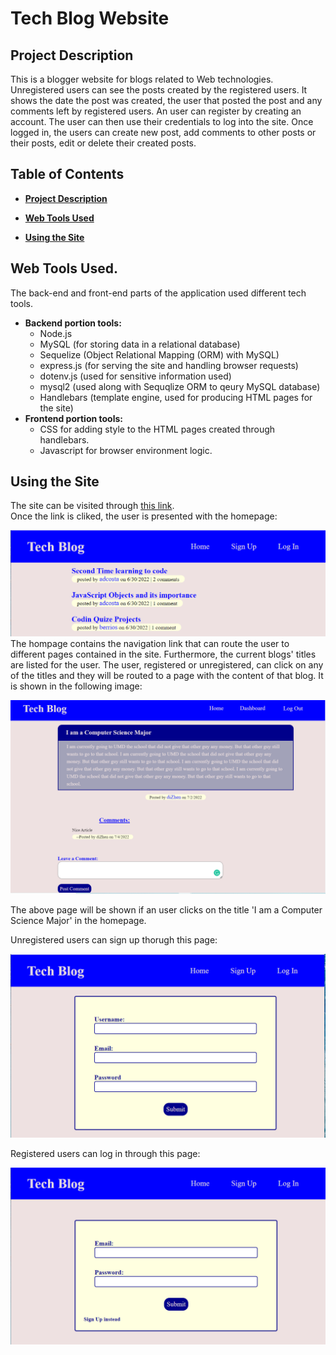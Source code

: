# Tech Blog Website

## Project Description 
This is a blogger website for blogs related to Web technologies. Unregistered users can see the posts created by the registered users. It shows the date the post was created, the user that posted the post and any comments left by registered users. An user can register by creating an account. The user can then use their credentials to log into the site. Once logged in, the users can create new post, add comments to other posts or their posts, edit or delete their created posts. 

## Table of Contents
- **[Project Description](#project-description)**  
  
- **[Web Tools Used](#web-tools-used)**

- **[Using the Site](#using-the-site)**

## Web Tools Used.
The back-end and front-end parts of the application used different tech tools.  
- __Backend portion tools:__
  - Node.js
  - MySQL (for storing data in a relational database)
  - Sequelize (Object Relational Mapping (ORM) with MySQL)
  - express.js (for serving the site and handling browser requests)
  - dotenv.js (used for sensitive information used)
  - mysql2 (used along with Sequqlize ORM to qeury MySQL database)
  - Handlebars (template engine, used for producing HTML pages for the site)
- __Frontend portion tools:__
  - CSS for adding style to the HTML pages created through handlebars.
  - Javascript for browser environment logic.

## Using the Site
The site can be visited through [this link]().  
Once the link is cliked, the user is presented with the homepage:  

![homepage](./finished-images/homepage.PNG)  
The hompage contains the navigation link that can route the user to different pages contained in the site. Furthermore, the current blogs' titles are listed for the user. The user, registered or unregistered,  can click on any of the titles and they will be routed to a page with the content of that blog. It is shown in the following image:  

![singlePagePost](./finished-images/singlepost.PNG)

The above page will be shown if an user clicks on the title 'I am a Computer Science Major' in the homepage.

Unregistered users can sign up thorugh this page:  

![signup](./finished-images/signup.PNG)

Registered users can log in through this page:

![login](./finished-images/login.PNG)


